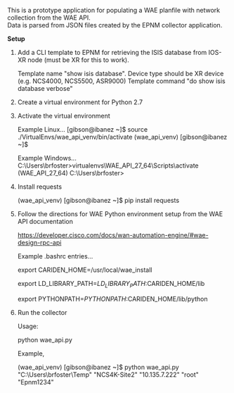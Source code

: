 This is a prototype application for populating a WAE planfile with network collection from the WAE API.  
Data is parsed from JSON files created by the EPNM collector application.

**Setup**

1) Add a CLI template to EPNM for retrieving the ISIS database from IOS-XR node (must be XR for this to work).

    Template name "show isis database".
    Device type should be XR device (e.g. NCS4000, NCS5500, ASR9000)
    Template command "do show isis database verbose"
    
    
2) Create a virtual environment for Python 2.7

3) Activate the virtual environment

    Example Linux...
    [gibson@ibanez ~]$ source ./VirtualEnvs/wae_api_venv/bin/activate
    (wae_api_venv) [gibson@ibanez ~]$
    
    Example Windows...
    C:\Users\brfoster>virtualenvs\WAE_API_27_64\Scripts\activate
    (WAE_API_27_64) C:\Users\brfoster>

4) Install requests

    (wae_api_venv) [gibson@ibanez ~]$ pip install requests

5) Follow the directions for WAE Python environment setup from the WAE API documentation

    https://developer.cisco.com/docs/wan-automation-engine/#wae-design-rpc-api
    
    Example .bashrc entries...
    
    export CARIDEN_HOME=/usr/local/wae_install
    
    export LD_LIBRARY_PATH=$LD_LIBRARY_PATH:$CARIDEN_HOME/lib
    
    export PYTHONPATH=$PYTHONPATH:$CARIDEN_HOME/lib/python

6) Run the collector

    Usage:
    
    python wae_api.py <path to archive directory> <seed node host name> <ip address of EPNM> <EPNM user> <EPNM password>
    
    Example,
    
    (wae_api_venv) [gibson@ibanez ~]$ python wae_api.py "C:\Users\brfoster\Temp" "NCS4K-Site2" "10.135.7.222" "root" "Epnm1234"